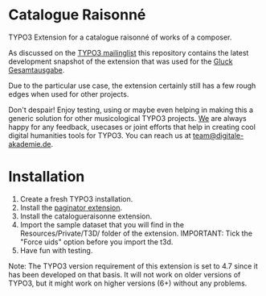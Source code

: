 Catalogue Raisonné
==================

TYPO3 Extension for a catalogue raisonné of works of a composer. 

As discussed on the [TYPO3 mailinglist](http://lists.typo3.org/pipermail/typo3-english/2013-June/086578.html) this repository contains the latest development snapshot of the extension that was used for the [Gluck Gesamtausgabe](http://www.gluck-gesamtausgabe.de/gwv.html).

Due to the particular use case, the extension certainly still has a few rough edges when used for other projects.

Don't despair! Enjoy testing, using or maybe even helping in making this a generic solution for other musicological TYPO3 projects. [We](http://www.digitale-akademie.de) are always happy for any feedback, usecases or joint efforts that help in creating cool digital humanities tools for TYPO3. You can reach us at team@digitale-akademie.de.

Installation
============

1. Create a fresh TYPO3 installation.
2. Install the [paginator extension](https://github.com/digicademy/paginator).
3. Install the catalogueraisonne extension.
4. Import the sample dataset that you will find in the Resources/Private/T3D/ folder of the extension. IMPORTANT: Tick the "Force uids" option before you import the t3d.
5. Have fun with testing.

Note: The TYPO3 version requirement of this extension is set to 4.7 since it has been developed on that basis. It will not work on older versions of TYPO3, but it might work on higher versions (6+) without any problems.

